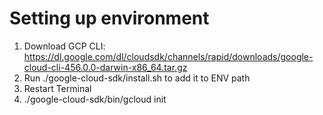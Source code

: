 # Setting up environment
1. Download GCP CLI: https://dl.google.com/dl/cloudsdk/channels/rapid/downloads/google-cloud-cli-456.0.0-darwin-x86_64.tar.gz
2. Run ./google-cloud-sdk/install.sh to add it to ENV path
3. Restart Terminal
4. ./google-cloud-sdk/bin/gcloud init